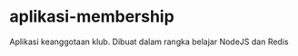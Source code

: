aplikasi-membership
===================

Aplikasi keanggotaan klub. Dibuat dalam rangka belajar NodeJS dan Redis
